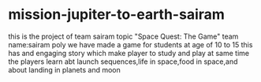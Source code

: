 # mission-jupiter-to-earth-sairam
this is the project of team sairam topic "Space Quest: The Game" 
team name:sairam poly
we have made a game for students at age of 10 to 15 
this has and engaging story which make player to study and play at same time 
the players learn abt launch sequences,life in space,food in space,and about landing in planets and moon

